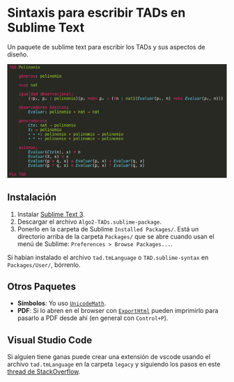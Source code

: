# Sintaxis para escribir TADs en Sublime Text

Un paquete de sublime text para escribir los TADs y sus aspectos de diseño.


![Imagen](./imagenes/ejemplo.png)


## Instalación

1. Instalar [Sublime Text 3](https://www.sublimetext.com/3).
2. Descargar el archivo `Algo2-TADs.sublime-package`.
3. Ponerlo en la carpeta de Sublime `Installed Packages/`. Está un directorio arriba de la carpeta `Packages/` que se abre cuando usan el menú de Sublime: `Preferences > Browse Packages...`.

Si habían instalado el archivo `tad.tmLanguage` o `TAD.sublime-syntax` en `Packages/User/`, bórrenlo.

## Otros Paquetes

* **Símbolos**: Yo uso [`UnicodeMath`](https://github.com/mvoidex/UnicodeMath).
* **PDF**: Si lo abren en el browser con [`ExportHtml`](https://packagecontrol.io/packages/ExportHtml) pueden imprimirlo para pasarlo a PDF desde ahí (en general con `Control+P`).

## Visual Studio Code

Si alguien tiene ganas puede crear una extensión de vscode usando el archivo `tad.tmLanguage` en la carpeta `legacy` y siguiendo los pasos en este [thread de StackOverflow](https://stackoverflow.com/questions/30687783/create-custom-language-in-visual-studio-code).